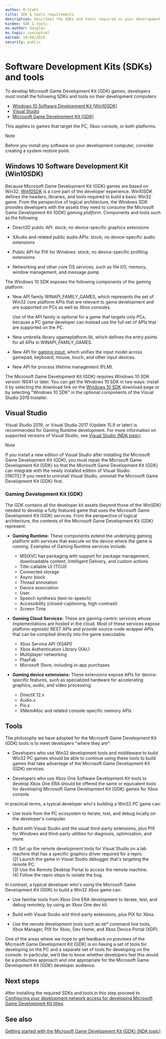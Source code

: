 ```yaml
---
author: M-Stahl
title: SDK & tools requirements
description: Describes the SDKs and tools required on your development PC for developing titles with the Microsoft Game Development Kit (GDK).
kindex: SDK & tools
ms.author: douglau
ms.topic: conceptual
edited: 10/08/2019
security: public
---
```


# Software Development Kits (SDKs) and tools

To develop Microsoft Game Development Kit (GDK) games, developers must install the following SDKs and tools on their development computers:  

* [Windows 10 Software Development Kit (Win10SDK)](sdk-and-tools.md#IDWSDK)
* [Visual Studio](sdk-and-tools.md#install-visual-studio)
* [Microsoft Game Development Kit (GDK)](sdk-and-tools.md#IDGDK)

This applies to games that target the PC, Xbox console, or both platforms.
> [!NOTE]
> Before you install any software on your development computer, consider creating a system restore point.  

<a id="IDWSDK"></a>

## Windows 10 Software Development Kit (Win10SDK)  

Because Microsoft Game Development Kit (GDK) games are based on Win32, [Win10SDK](https://developer.microsoft.com/windows/downloads/windows-10-sdk/) is a core part of the developer experience. Win10SDK defines the headers, libraries, and tools required to build a basic Win32 game. From the perspective of logical architecture, the Windows SDK provides developers with the assets they need to consume the Microsoft Game Development Kit (GDK) *gaming platform*. Components and tools such as the following.

- Direct3D public API: stock; no device-specific graphics extensions

- XAudio and related public audio APIs: stock; no device-specific audio extensions

- Public API for PIX for Windows: stock; no device-specific profiling extensions

- Networking and other core OS services, such as file I/O, memory, window management, and message pump


The Windows 10 SDK exposes the following components of the gaming platform:

- New API family WINAPI_FAMILY_GAMES, which represents the set of Win32 core platform APIs that are relevant to game development and are supported on PCs as well as Xbox consoles.

     Use of the API family is optional for a game that targets only PCs, because a PC game developer can instead use the full set of APIs that are supported on the PC.

- New umbrella library xgameplatform.lib, which defines the entry points for all APIs in WINAPI_FAMILY_GAMES.  

- New API for [gaming input](../../input/gc-input-toc.md), which unifies the input model across gamepad, keyboard, mouse, touch, and other input devices.

- New API for process lifetime management (PLM).  

The Microsoft Game Development Kit (GDK) requires Windows 10 SDK version 19041 or later. You can get the Windows 10 SDK in two ways: install it by selecting the download link on the [Windows 10 SDK](https://developer.microsoft.com/windows/downloads/windows-10-sdk/) download page or by selecting "Windows 10 SDK" in the optional components of the Visual Studio 2019 Installer.  


<a id="install-visual-studio"></a> 

## Visual Studio  

Visual Studio 2019, or Visual Studio 2017 (Update 15.9 or later) is recommended for Gaming Runtime development. 
For more information on supported versions of Visual Studio, see [Visual Studio (NDA topic)](../../tools-console/xbox-tools-and-apis/visualstudio/visualstudio.md).   > [!NOTE]
> If you install a new edition of Visual Studio after installing the Microsoft Game Development Kit (GDK), you must repair the Microsoft Game Development Kit (GDK) so that the Microsoft Game Development Kit (GDK) can integrate with the newly installed edition of Visual Studio.  > [!NOTE]
> If you need to uninstall Visual Studio, uninstall the Microsoft Game Development Kit (GDK) first.   


<a id="IDGDK"></a>

### Gaming Development Kit (GDK)  

The GDK contains all the developer kit assets (beyond those of the WinSDK) needed to develop a fully featured game that uses the Microsoft Game Development Kit (GDK) services. From the perspective of logical architecture, the contents of the Microsoft Game Development Kit (GDK) represent:  
- **Gaming Runtime:** These components extend the underlying gaming platform with services that execute on the device where the game is running. Examples of Gaming Runtime services include:
  - MSIXVC has packaging with support for package management, downloadable content, Intelligent Delivery, and custom actions
  - Title-callable UI (TCUI)
  - Connected storage
  - Async block
  - Thread annotation
  - Device association
  - User
  - Speech synthesis (text-to-speech)
  - Accessibility (closed-captioning, high-contrast)
  - Screen Time

- **Gaming Cloud Services:** These are gaming-centric services whose implementations are hosted in the cloud. Most of these services expose platform-agnostic REST APIs and provide source-code wrapper APIs that can be compiled directly into the game executable.
  - Xbox Service API (XSAPI)
  - Xbox Authentication Library (XAL)
  - Multiplayer networking
  - PlayFab
  - Microsoft Store, including in-app purchases

- **Gaming device extensions:** These extensions expose APIs for device-specific features, such as specialized hardware for accelerating graphics, audio, and video processing.
  - DirectX 12.x
  - Audio.x
  - Pix.x
  - XMemAlloc and related console-specific memory APIs


## Tools
The philosophy we have adopted for the Microsoft Game Development Kit (GDK) tools is to meet developers "where they are":

* Developers who use Win32 development tools and middleware to build Win32 PC games should be able to continue using these tools to build games that take advantage of the Microsoft Game Development Kit (GDK) services.

* Developers who use Xbox One Software Development Kit tools to develop Xbox One ERA should be offered the same or equivalent tools for developing Microsoft Game Development Kit (GDK) games for Xbox console.

In practical terms, a typical developer who's building a Win32 *PC* game can:

* Use tools from the PC ecosystem to iterate, test, and debug locally on the developer's computer.

* Build with Visual Studio and the usual third-party extensions, plus PIX for Windows and third-party utilities for diagnosis, optimization, and more.

* (1) Set up the remote development tools for Visual Studio on a lab machine that has a specific graphics driver required for a repro.  
    (2) Launch the game in Visual Studio debugger that's targeting the remote PC.  
    (3) Use the Remote Desktop Portal to access the remote machine.  
    (4) Follow the repro steps to isolate the bug.  

In contrast, a typical developer who's using the Microsoft Game Development Kit (GDK) to build a Win32 *Xbox* game can:

* Use familiar tools from Xbox One ERA development to iterate, test, and debug remotely, by using an Xbox One dev kit.

* Build with Visual Studio and third-party extensions, plus PIX for Xbox.

* Use the remote development tools such as xb* command line tools, Xbox Manager, PIX for Xbox, Dev Home, and Xbox Device Portal (XDP).

One of the areas where we hope to get feedback on previews of the Microsoft Game Development Kit (GDK) is on having a set of tools for developing on the PC and a separate set of tools for developing on the console. In particular, we’d like to know whether developers feel this would be a productive approach and one appropriate for the Microsoft Game Development Kit (GDK) developer audience.


## Next steps

After installing the required SDKs and tools in this step proceed to [Configuring your development network access for developing Microsoft Game Development Kit titles](../config-dev-kit-software/configure-dev-network.md).

## See also

[Getting started with the Microsoft Game Development Kit (GDK) (NDA topic)](../gc-getstarted-toc.md)  

